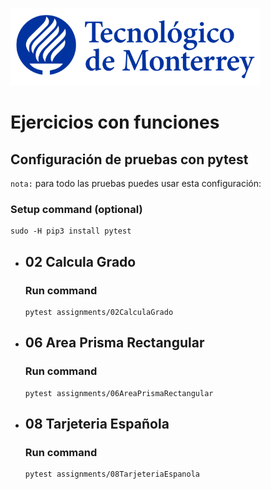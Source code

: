 ![Tec de Monterrey](images/logotecmty.png)
# Ejercicios con funciones

## Configuración de pruebas con **pytest**

`nota:` para todo las pruebas puedes usar esta configuración:
### Setup command (optional)
```
sudo -H pip3 install pytest
```


- ## 02 Calcula Grado
    ### Run command
    ```
    pytest assignments/02CalculaGrado
    ```

- ## 06 Area Prisma Rectangular
    ### Run command
    ```
    pytest assignments/06AreaPrismaRectangular
    ```

- ## 08 Tarjeteria Española
    ### Run command
    ```
    pytest assignments/08TarjeteriaEspanola
    ```

